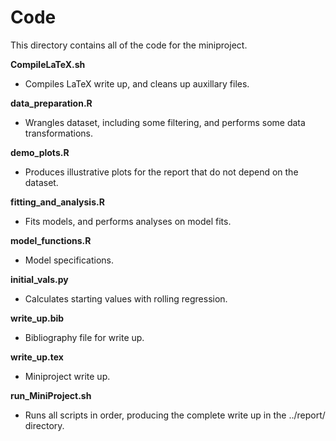 # **Code**
This directory contains all of the code for the miniproject.

**CompileLaTeX.sh**
* Compiles LaTeX write up, and cleans up auxillary files.

**data_preparation.R**
* Wrangles dataset, including some filtering, and performs some data transformations.

**demo_plots.R**
* Produces illustrative plots for the report that do not depend on the dataset.

**fitting_and_analysis.R**
* Fits models, and performs analyses on model fits.

**model_functions.R**
* Model specifications.

**initial_vals.py**
* Calculates starting values with rolling regression.

**write_up.bib**
* Bibliography file for write up.

**write_up.tex**
* Miniproject write up.

**run_MiniProject.sh**
* Runs all scripts in order, producing the complete write up in the ../report/ directory.
